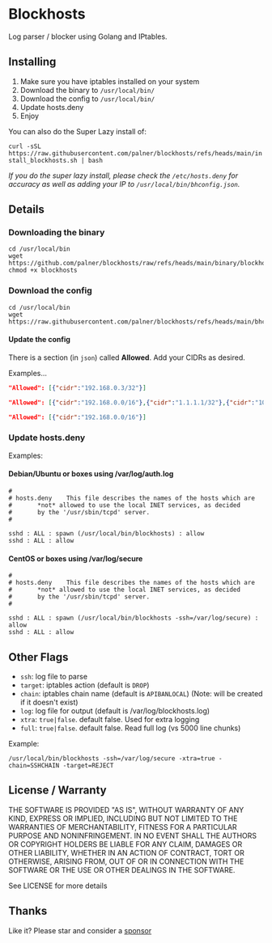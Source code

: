 # Blockhosts

Log parser / blocker using Golang and IPtables.

## Installing

1. Make sure you have iptables installed on your system
2. Download the binary to `/usr/local/bin/`
3. Download the config to `/usr/local/bin/`
4. Update hosts.deny
5. Enjoy

You can also do the Super Lazy install of:

`curl -sSL https://raw.githubusercontent.com/palner/blockhosts/refs/heads/main/install_blockhosts.sh | bash`

_If you do the super lazy install, please check the `/etc/hosts.deny` for accuracy as well as adding your IP to `/usr/local/bin/bhconfig.json`._

## Details

### Downloading the binary

```
cd /usr/local/bin
wget https://github.com/palner/blockhosts/raw/refs/heads/main/binary/blockhosts
chmod +x blockhosts
```

### Download the config

```
cd /usr/local/bin
wget https://raw.githubusercontent.com/palner/blockhosts/refs/heads/main/bhconfig.json
```

#### Update the config

There is a section (in `json`) called **Allowed**. Add your CIDRs as desired.

Examples...

```json
"Allowed": [{"cidr":"192.168.0.3/32"}]
```

```json
"Allowed": [{"cidr":"192.168.0.0/16"},{"cidr":"1.1.1.1/32"},{"cidr":"10.0.10.0/24"}]
```

```json
"Allowed": [{"cidr":"192.168.0.0/16"}]
```

### Update hosts.deny

Examples:

#### Debian/Ubuntu or boxes using /var/log/auth.log

```
#
# hosts.deny	This file describes the names of the hosts which are
#		*not* allowed to use the local INET services, as decided
#		by the '/usr/sbin/tcpd' server.
#

sshd : ALL : spawn (/usr/local/bin/blockhosts) : allow
sshd : ALL : allow
```

#### CentOS or boxes using /var/log/secure

```
#
# hosts.deny	This file describes the names of the hosts which are
#		*not* allowed to use the local INET services, as decided
#		by the '/usr/sbin/tcpd' server.
#

sshd : ALL : spawn (/usr/local/bin/blockhosts -ssh=/var/log/secure) : allow
sshd : ALL : allow
```

## Other Flags

- `ssh`: log file to parse
- `target`: iptables action (default is `DROP`)
- `chain`: iptables chain name (default is `APIBANLOCAL`) (Note: will be created if it doesn't exist)
- `log`: log file for output (default is /var/log/blockhosts.log)
- `xtra`: `true|false`. default false. Used for extra logging
- `full`: `true|false`. default false. Read full log (vs 5000 line chunks)

Example:

`/usr/local/bin/blockhosts -ssh=/var/log/secure -xtra=true -chain=SSHCHAIN -target=REJECT`

## License / Warranty

THE SOFTWARE IS PROVIDED "AS IS", WITHOUT WARRANTY OF ANY KIND, EXPRESS OR
IMPLIED, INCLUDING BUT NOT LIMITED TO THE WARRANTIES OF MERCHANTABILITY,
FITNESS FOR A PARTICULAR PURPOSE AND NONINFRINGEMENT. IN NO EVENT SHALL THE
AUTHORS OR COPYRIGHT HOLDERS BE LIABLE FOR ANY CLAIM, DAMAGES OR OTHER
LIABILITY, WHETHER IN AN ACTION OF CONTRACT, TORT OR OTHERWISE, ARISING FROM,
OUT OF OR IN CONNECTION WITH THE SOFTWARE OR THE USE OR OTHER DEALINGS IN THE
SOFTWARE.

See LICENSE for more details

## Thanks

Like it? Please star and consider a [sponsor](https://github.com/sponsors/palner)
